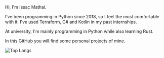Hi, I'm Issac Mathai.

I’ve been programming in Python since 2018, so I feel the most comfortable with it. 
I've used Terraform, C# and Kotlin in my past internships.

At university, I'm mainly programming in Python while also learning Rust.

In this GitHub you will find some personal projects of mine.
<!---
- 💞️ I’m looking to collaborate on ...
- 📫 How to reach me ...
IssacMathai/IssacMathai is a ✨ special ✨ repository because its `README.md` (this file) appears on your GitHub profile.
You can click the Preview link to take a look at your changes.
--->
![Top Langs](https://github-readme-stats.vercel.app/api/top-langs/?username=IssacMathai&layout=compact)
